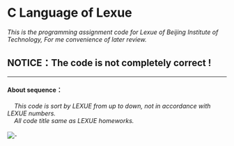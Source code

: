# C Language of Lexue
*This is the programming assignment code for Lexue of Beijing Institute of Technology, For me convenience of later review.*

## **NOTICE：The code is not completely correct !**
---
#### About sequence：
&nbsp;&nbsp;&nbsp;&nbsp;*This code is sort by LEXUE from up to down, not in accordance with LEXUE numbers.*
</br>&nbsp;&nbsp;&nbsp;&nbsp;*All code title same as LEXUE homeworks.*
<br/><br/>![-](https://img2.woyaogexing.com/2020/05/21/6bf45fa053594b24bf763725cba6b9e0!400x400.webp)
